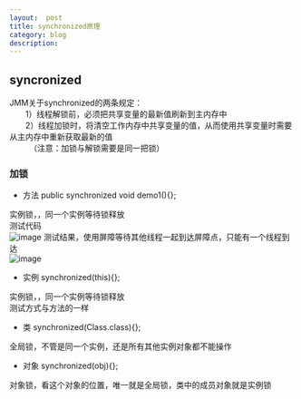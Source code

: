 ```yaml
---
layout:  post
title: synchronized原理
category: blog
description: 
---
```



## syncronized

JMM关于synchronized的两条规定：  
　　1）线程解锁前，必须把共享变量的最新值刷新到主内存中  
　　2）线程加锁时，将清空工作内存中共享变量的值，从而使用共享变量时需要从主内存中重新获取最新的值  
　　　（注意：加锁与解锁需要是同一把锁）  


### 加锁

* 方法 public synchronized void demo1(){};

实例锁，，同一个实例等待锁释放  
测试代码  
![image](https://user-images.githubusercontent.com/26774647/46900460-11652f80-ced5-11e8-987c-0babb41b11d2.png)
测试结果，使用屏障等待其他线程一起到达屏障点，只能有一个线程到达  
![image](https://user-images.githubusercontent.com/26774647/46900478-5be6ac00-ced5-11e8-8019-6f86d9f6f95d.png)


* 实例 synchronized(this){};

实例锁，，同一个实例等待锁释放  
测试方式与方法的一样  

* 类 synchronized(Class.class){};

全局锁，不管是同一个实例，还是所有其他实例对象都不能操作

* 对象 synchronized(obj){};

对象锁，看这个对象的位置，唯一就是全局锁，类中的成员对象就是实例锁
